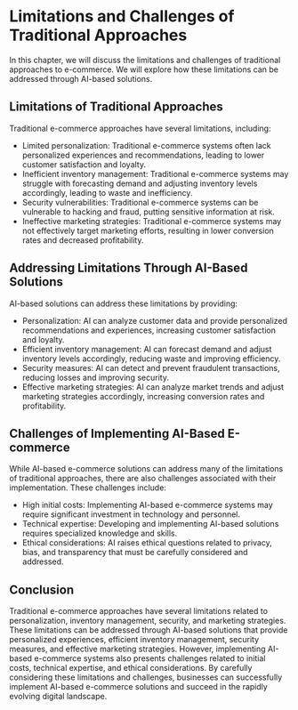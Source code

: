 Limitations and Challenges of Traditional Approaches
=======================================================================================

In this chapter, we will discuss the limitations and challenges of traditional approaches to e-commerce. We will explore how these limitations can be addressed through AI-based solutions.

Limitations of Traditional Approaches
-------------------------------------

Traditional e-commerce approaches have several limitations, including:

* Limited personalization: Traditional e-commerce systems often lack personalized experiences and recommendations, leading to lower customer satisfaction and loyalty.
* Inefficient inventory management: Traditional e-commerce systems may struggle with forecasting demand and adjusting inventory levels accordingly, leading to waste and inefficiency.
* Security vulnerabilities: Traditional e-commerce systems can be vulnerable to hacking and fraud, putting sensitive information at risk.
* Ineffective marketing strategies: Traditional e-commerce systems may not effectively target marketing efforts, resulting in lower conversion rates and decreased profitability.

Addressing Limitations Through AI-Based Solutions
-------------------------------------------------

AI-based solutions can address these limitations by providing:

* Personalization: AI can analyze customer data and provide personalized recommendations and experiences, increasing customer satisfaction and loyalty.
* Efficient inventory management: AI can forecast demand and adjust inventory levels accordingly, reducing waste and improving efficiency.
* Security measures: AI can detect and prevent fraudulent transactions, reducing losses and improving security.
* Effective marketing strategies: AI can analyze market trends and adjust marketing strategies accordingly, increasing conversion rates and profitability.

Challenges of Implementing AI-Based E-commerce
----------------------------------------------

While AI-based e-commerce solutions can address many of the limitations of traditional approaches, there are also challenges associated with their implementation. These challenges include:

* High initial costs: Implementing AI-based e-commerce systems may require significant investment in technology and personnel.
* Technical expertise: Developing and implementing AI-based solutions requires specialized knowledge and skills.
* Ethical considerations: AI raises ethical questions related to privacy, bias, and transparency that must be carefully considered and addressed.

Conclusion
----------

Traditional e-commerce approaches have several limitations related to personalization, inventory management, security, and marketing strategies. These limitations can be addressed through AI-based solutions that provide personalized experiences, efficient inventory management, security measures, and effective marketing strategies. However, implementing AI-based e-commerce systems also presents challenges related to initial costs, technical expertise, and ethical considerations. By carefully considering these limitations and challenges, businesses can successfully implement AI-based e-commerce solutions and succeed in the rapidly evolving digital landscape.
